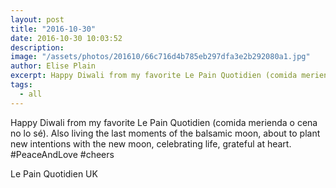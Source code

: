 ```yaml
---
layout: post
title: "2016-10-30"
date: 2016-10-30 10:03:52
description: 
image: "/assets/photos/201610/66c716d4b785eb297dfa3e2b292080a1.jpg"
author: Elise Plain
excerpt: Happy Diwali from my favorite Le Pain Quotidien (comida merienda o cena no lo sé). Also living the last moments of the balsamic moon, about to plant new intentions with the new moon, celebrating life, grateful at heart. #PeaceAndLove #cheers
tags: 
  - all
---
```


Happy Diwali from my favorite Le Pain Quotidien (comida merienda o cena no lo sé). Also living the last moments of the balsamic moon, about to plant new intentions with the new moon, celebrating life, grateful at heart. #PeaceAndLove #cheers
<p></p>
Le Pain Quotidien UK